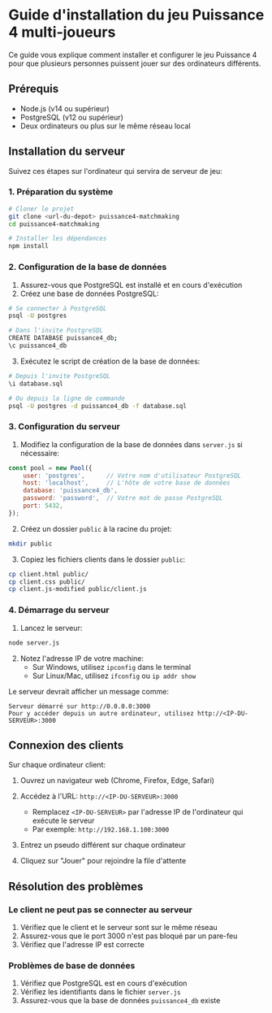 # Guide d'installation du jeu Puissance 4 multi-joueurs

Ce guide vous explique comment installer et configurer le jeu Puissance 4 pour que plusieurs personnes puissent jouer sur des ordinateurs différents.

## Prérequis

- Node.js (v14 ou supérieur)
- PostgreSQL (v12 ou supérieur)
- Deux ordinateurs ou plus sur le même réseau local

## Installation du serveur

Suivez ces étapes sur l'ordinateur qui servira de serveur de jeu:

### 1. Préparation du système

```bash
# Cloner le projet
git clone <url-du-depot> puissance4-matchmaking
cd puissance4-matchmaking

# Installer les dépendances
npm install
```

### 2. Configuration de la base de données

1. Assurez-vous que PostgreSQL est installé et en cours d'exécution
2. Créez une base de données PostgreSQL:

```bash
# Se connecter à PostgreSQL
psql -U postgres

# Dans l'invite PostgreSQL
CREATE DATABASE puissance4_db;
\c puissance4_db
```

3. Exécutez le script de création de la base de données:

```bash
# Depuis l'invite PostgreSQL
\i database.sql

# Ou depuis la ligne de commande
psql -U postgres -d puissance4_db -f database.sql
```

### 3. Configuration du serveur

1. Modifiez la configuration de la base de données dans `server.js` si nécessaire:

```javascript
const pool = new Pool({
    user: 'postgres',      // Votre nom d'utilisateur PostgreSQL
    host: 'localhost',     // L'hôte de votre base de données
    database: 'puissance4_db',
    password: 'password',  // Votre mot de passe PostgreSQL
    port: 5432,
});
```

2. Créez un dossier `public` à la racine du projet:

```bash
mkdir public
```

3. Copiez les fichiers clients dans le dossier `public`:

```bash
cp client.html public/
cp client.css public/
cp client.js-modified public/client.js
```

### 4. Démarrage du serveur

1. Lancez le serveur:

```bash
node server.js
```

2. Notez l'adresse IP de votre machine:
   - Sur Windows, utilisez `ipconfig` dans le terminal
   - Sur Linux/Mac, utilisez `ifconfig` ou `ip addr show`

Le serveur devrait afficher un message comme:
```
Serveur démarré sur http://0.0.0.0:3000
Pour y accéder depuis un autre ordinateur, utilisez http://<IP-DU-SERVEUR>:3000
```

## Connexion des clients

Sur chaque ordinateur client:

1. Ouvrez un navigateur web (Chrome, Firefox, Edge, Safari)
2. Accédez à l'URL: `http://<IP-DU-SERVEUR>:3000`
   - Remplacez `<IP-DU-SERVEUR>` par l'adresse IP de l'ordinateur qui exécute le serveur
   - Par exemple: `http://192.168.1.100:3000`

3. Entrez un pseudo différent sur chaque ordinateur
4. Cliquez sur "Jouer" pour rejoindre la file d'attente

## Résolution des problèmes

### Le client ne peut pas se connecter au serveur

1. Vérifiez que le client et le serveur sont sur le même réseau
2. Assurez-vous que le port 3000 n'est pas bloqué par un pare-feu
3. Vérifiez que l'adresse IP est correcte

### Problèmes de base de données

1. Vérifiez que PostgreSQL est en cours d'exécution
2. Vérifiez les identifiants dans le fichier `server.js`
3. Assurez-vous que la base de données `puissance4_db` existe
